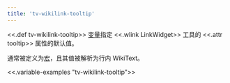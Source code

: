 ```yaml
---
title: 'tv-wikilink-tooltip'
---
```


<<.def tv-wikilink-tooltip>> [变量](Variables)指定 <<.wlink LinkWidget>> 工具的 <<.attr tooltip>> 属性的默认值。

通常被定义为[宏](Macros)，且其值被解析为行内 WikiText。

<<.variable-examples "tv-wikilink-tooltip">>
